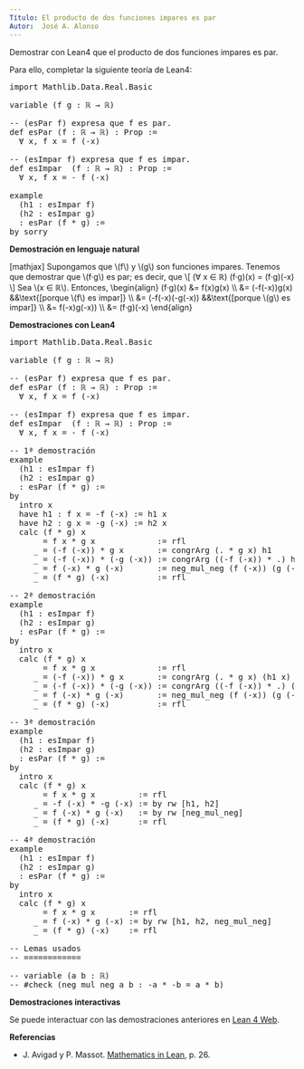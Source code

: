 ```yaml
---
Título: El producto de dos funciones impares es par
Autor:  José A. Alonso
---
```


Demostrar con Lean4 que el producto de dos funciones impares es par.

Para ello, completar la siguiente teoría de Lean4:

<pre lang="lean">
import Mathlib.Data.Real.Basic

variable (f g : ℝ → ℝ)

-- (esPar f) expresa que f es par.
def esPar (f : ℝ → ℝ) : Prop :=
  ∀ x, f x = f (-x)

-- (esImpar f) expresa que f es impar.
def esImpar  (f : ℝ → ℝ) : Prop :=
  ∀ x, f x = - f (-x)

example
  (h1 : esImpar f)
  (h2 : esImpar g)
  : esPar (f * g) :=
by sorry
</pre>
<!--more-->

<b>Demostración en lenguaje natural</b>

[mathjax]
Supongamos que \\(f\\) y \\(g\\) son funciones impares. Tenemos que demostrar que \\(f·g\\) es par; es decir, que
\\[ (∀ x ∈ ℝ) (f·g)(x) = (f·g)(-x) \\]
Sea \\(x ∈ ℝ\\). Entonces,
\\begin{align}
   (f·g)(x) &= f(x)g(x)          \\\\
            &= (-f(-x))g(x)      &&\\text{[porque \\(f\\) es impar]} \\\\
            &= (-f(-x)(-g(-x))   &&\\text{[porque \\(g\\) es impar]} \\\\
            &= f(-x)g(-x))       \\\\
            &= (f·g)(-x)
\\end{align}

<b>Demostraciones con Lean4</b>

<pre lang="lean">
import Mathlib.Data.Real.Basic

variable (f g : ℝ → ℝ)

-- (esPar f) expresa que f es par.
def esPar (f : ℝ → ℝ) : Prop :=
  ∀ x, f x = f (-x)

-- (esImpar f) expresa que f es impar.
def esImpar  (f : ℝ → ℝ) : Prop :=
  ∀ x, f x = - f (-x)

-- 1ª demostración
example
  (h1 : esImpar f)
  (h2 : esImpar g)
  : esPar (f * g) :=
by
  intro x
  have h1 : f x = -f (-x) := h1 x
  have h2 : g x = -g (-x) := h2 x
  calc (f * g) x
       = f x * g x             := rfl
     _ = (-f (-x)) * g x       := congrArg (. * g x) h1
     _ = (-f (-x)) * (-g (-x)) := congrArg ((-f (-x)) * .) h2
     _ = f (-x) * g (-x)       := neg_mul_neg (f (-x)) (g (-x))
     _ = (f * g) (-x)          := rfl

-- 2ª demostración
example
  (h1 : esImpar f)
  (h2 : esImpar g)
  : esPar (f * g) :=
by
  intro x
  calc (f * g) x
       = f x * g x             := rfl
     _ = (-f (-x)) * g x       := congrArg (. * g x) (h1 x)
     _ = (-f (-x)) * (-g (-x)) := congrArg ((-f (-x)) * .) (h2 x)
     _ = f (-x) * g (-x)       := neg_mul_neg (f (-x)) (g (-x))
     _ = (f * g) (-x)          := rfl

-- 3ª demostración
example
  (h1 : esImpar f)
  (h2 : esImpar g)
  : esPar (f * g) :=
by
  intro x
  calc (f * g) x
       = f x * g x         := rfl
     _ = -f (-x) * -g (-x) := by rw [h1, h2]
     _ = f (-x) * g (-x)   := by rw [neg_mul_neg]
     _ = (f * g) (-x)      := rfl

-- 4ª demostración
example
  (h1 : esImpar f)
  (h2 : esImpar g)
  : esPar (f * g) :=
by
  intro x
  calc (f * g) x
       = f x * g x       := rfl
     _ = f (-x) * g (-x) := by rw [h1, h2, neg_mul_neg]
     _ = (f * g) (-x)    := rfl

-- Lemas usados
-- ============

-- variable (a b : ℝ)
-- #check (neg_mul_neg a b : -a * -b = a * b)
</pre>

<b>Demostraciones interactivas</b>

Se puede interactuar con las demostraciones anteriores en <a href="https://lean.math.hhu.de/#url=https://raw.githubusercontent.com/jaalonso/Calculemus2/main/src/Producto_de_funciones_impares.lean" rel="noopener noreferrer" target="_blank">Lean 4 Web</a>.

<b>Referencias</b>

<ul>
<li> J. Avigad y P. Massot. <a href="https://bit.ly/3U4UjBk">Mathematics in Lean</a>, p. 26.</li>
</ul>
